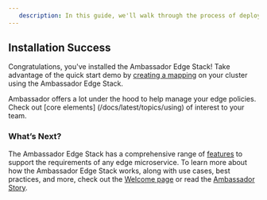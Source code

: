 ```yaml
---
   description: In this guide, we'll walk through the process of deploying Ambassador Edge Stack in Kubernetes for ingress routing.
---
```


## Installation Success

Congratulations, you've installed the Ambassador Edge Stack! Take advantage of
the quick start demo by [creating a mapping](/docs/latest/tutorials/quickstart-demo) on
your cluster using the Ambassador Edge Stack.

Ambassador offers a lot under the hood to help manage your edge policies.  Check out [core elements] (/docs/latest/topics/using) of interest to your team.

### What’s Next?

The Ambassador Edge Stack has a comprehensive range of [features](/features/) to
support the requirements of any edge microservice. To learn more about how the
Ambassador Edge Stack works, along with use cases, best practices, and more,
check out the [Welcome page](/docs/latest/) or read the [Ambassador
Story](/docs/latest/about/why-ambassador).



